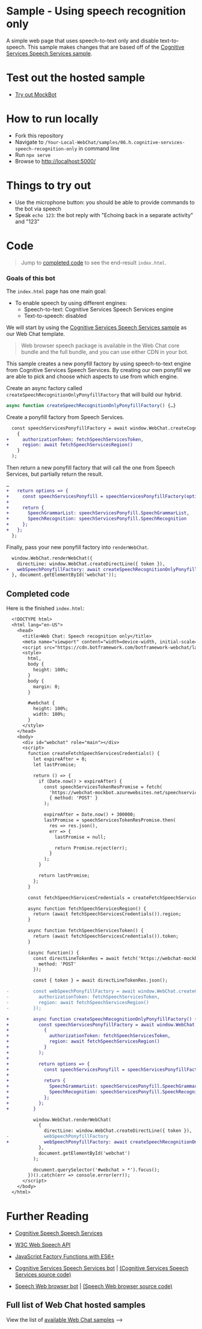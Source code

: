# Sample - Using speech recognition only

A simple web page that uses speech-to-text only and disable text-to-speech. This sample makes changes that are based off of the [Cognitive Services Speech Services sample](./../03.speech/b.cognitive-speech-services-js/README.md).

# Test out the hosted sample

-  [Try out MockBot](https://microsoft.github.io/BotFramework-WebChat/06.h.cognitive-services-speech-recognition-only)

# How to run locally

-  Fork this repository
-  Navigate to `/Your-Local-WebChat/samples/06.h.cognitive-services-speech-recognition-only` in command line
-  Run `npx serve`
-  Browse to [http://localhost:5000/](http://localhost:5000/)

# Things to try out

-  Use the microphone button: you should be able to provide commands to the bot via speech
-  Speak `echo 123`: the bot reply with "Echoing back in a separate activity" and "123"

# Code

> Jump to [completed code](#completed-code) to see the end-result `index.html`.

### Goals of this bot

The `index.html` page has one main goal:

-  To enable speech by using different engines:
   -  Speech-to-text: Cognitive Services Speech Services engine
   -  Text-to-speech: disabled

We will start by using the [Cognitive Services Speech Services sample](./../03.speech/b.cognitive-speech-services-js/README.md) as our Web Chat template.

> Web browser speech package is available in the Web Chat core bundle and the full bundle, and you can use either CDN in your bot.

This sample creates a new ponyfill factory by using speech-to-text engine from Cognitive Services Speech Services. By creating our own ponyfill we are able to pick and choose which aspects to use from which engine.

Create an async factory called `createSpeechRecognitionOnlyPonyfillFactory` that will build our hybrid.

```js
async function createSpeechRecognitionOnlyPonyfillFactory() {…}
```

Create a ponyfill factory from Speech Services.

```diff
  const speechServicesPonyfillFactory = await window.WebChat.createCognitiveServicesSpeechServicesPonyfillFactory(
    {
+     authorizationToken: fetchSpeechServicesToken,
+     region: await fetchSpeechServicesRegion()
    }
  );
```

Then return a new ponyfill factory that will call the one from Speech Services, but partially return the result.

```diff
…
+   return options => {
+     const speechServicesPonyfill = speechServicesPonyfillFactory(options);
+
+     return {
+       SpeechGrammarList: speechServicesPonyfill.SpeechGrammarList,
+       SpeechRecognition: speechServicesPonyfill.SpeechRecognition
+     };
+   };
  };

```

Finally, pass your new ponyfill factory into `renderWebChat`.

```diff
  window.WebChat.renderWebChat({
    directLine: window.WebChat.createDirectLine({ token }),
+   webSpeechPonyfillFactory: await createSpeechRecognitionOnlyPonyfillFactory()
  }, document.getElementById('webchat'));
```

## Completed code

Here is the finished `index.html`:

```diff
  <!DOCTYPE html>
  <html lang="en-US">
    <head>
      <title>Web Chat: Speech recognition only</title>
      <meta name="viewport" content="width=device-width, initial-scale=1.0" />
      <script src="https://cdn.botframework.com/botframework-webchat/latest/webchat.js"></script>
      <style>
        html,
        body {
          height: 100%;
        }
        body {
          margin: 0;
        }

        #webchat {
          height: 100%;
          width: 100%;
        }
      </style>
    </head>
    <body>
      <div id="webchat" role="main"></div>
      <script>
        function createFetchSpeechServicesCredentials() {
          let expireAfter = 0;
          let lastPromise;

          return () => {
            if (Date.now() > expireAfter) {
              const speechServicesTokenResPromise = fetch(
                'https://webchat-mockbot.azurewebsites.net/speechservices/token',
                { method: 'POST' }
              );

              expireAfter = Date.now() + 300000;
              lastPromise = speechServicesTokenResPromise.then(
                res => res.json(),
                err => {
                  lastPromise = null;

                  return Promise.reject(err);
                }
              );
            }

            return lastPromise;
          };
        }

        const fetchSpeechServicesCredentials = createFetchSpeechServicesCredentials();

        async function fetchSpeechServicesRegion() {
          return (await fetchSpeechServicesCredentials()).region;
        }

        async function fetchSpeechServicesToken() {
          return (await fetchSpeechServicesCredentials()).token;
        }

        (async function() {
          const directLineTokenRes = await fetch('https://webchat-mockbot.azurewebsites.net/directline/token', {
            method: 'POST'
          });

          const { token } = await directLineTokenRes.json();

-         const webSpeechPonyfillFactory = await window.WebChat.createCognitiveServicesSpeechServicesPonyfillFactory({
-           authorizationToken: fetchSpeechServicesToken,
-           region: await fetchSpeechServicesRegion()
-         });

+         async function createSpeechRecognitionOnlyPonyfillFactory() {
+           const speechServicesPonyfillFactory = await window.WebChat.createCognitiveServicesSpeechServicesPonyfillFactory(
+             {
+               authorizationToken: fetchSpeechServicesToken,
+               region: await fetchSpeechServicesRegion()
+             }
+           );
+
+           return options => {
+             const speechServicesPonyfill = speechServicesPonyfillFactory(options);
+
+             return {
+               SpeechGrammarList: speechServicesPonyfill.SpeechGrammarList,
+               SpeechRecognition: speechServicesPonyfill.SpeechRecognition
+             };
+           };
+         }

          window.WebChat.renderWebChat(
            {
              directLine: window.WebChat.createDirectLine({ token }),
-             webSpeechPonyfillFactory
+             webSpeechPonyfillFactory: await createSpeechRecognitionOnlyPonyfillFactory()
            },
            document.getElementById('webchat')
          );

          document.querySelector('#webchat > *').focus();
        })().catch(err => console.error(err));
      </script>
    </body>
  </html>
```

# Further Reading

-  [Cognitive Speech Speech Services](https://azure.microsoft.com/en-us/services/cognitive-services/speech-services/)
-  [W3C Web Speech API](https://w3c.github.io/speech-api/)
-  [JavaScript Factory Functions with ES6+](https://medium.com/javascript-scene/javascript-factory-functions-with-es6-4d224591a8b1)

-  [Cognitive Services Speech Services bot](https://microsoft.github.io/BotFramework-WebChat/03.speech/b.cognitive-speech-services-js) | [(Cognitive Services Speech Services source code)](https://github.com/microsoft/BotFramework-WebChat/tree/master/samples/03.speech/b.cognitive-speech-services-js)
-  [Speech Web browser bot](https://microsoft.github.io/BotFramework-WebChat/06.f.hybrid-speech) | [(Speech Web browser source code)](https://github.com/microsoft/BotFramework-WebChat/tree/master/samples/06.f.hybrid-speech)

## Full list of Web Chat hosted samples

View the list of [available Web Chat samples](https://github.com/microsoft/BotFramework-WebChat/tree/master/samples) -->
